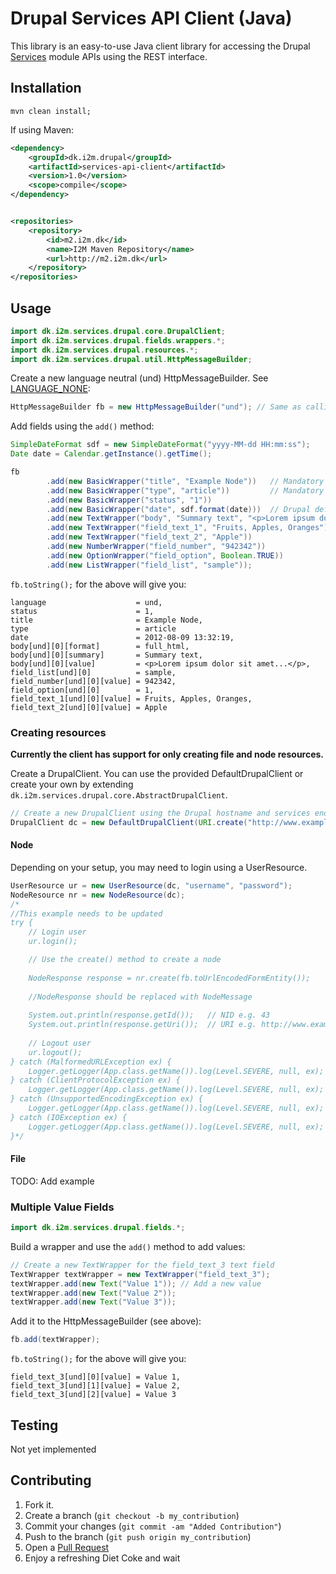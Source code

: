 # Drupal Services API Client (Java)
This library is an easy-to-use Java client library for accessing the Drupal [Services](http://drupal.org/project/services) module APIs using the REST interface.

## Installation
```shell
mvn clean install;
```

If using Maven:
```xml
<dependency>
    <groupId>dk.i2m.drupal</groupId>
    <artifactId>services-api-client</artifactId>
    <version>1.0</version>
    <scope>compile</scope>
</dependency>


<repositories>
    <repository>
        <id>m2.i2m.dk</id>
        <name>I2M Maven Repository</name>
        <url>http://m2.i2m.dk</url>
    </repository>
</repositories>

```

## Usage
```java
import dk.i2m.services.drupal.core.DrupalClient;
import dk.i2m.services.drupal.fields.wrappers.*;
import dk.i2m.services.drupal.resources.*;
import dk.i2m.services.drupal.util.HttpMessageBuilder;
```
Create a new language neutral (und) HttpMessageBuilder. See [LANGUAGE_NONE](http://api.drupal.org/api/drupal/includes!bootstrap.inc/constant/LANGUAGE_NONE):
```java
HttpMessageBuilder fb = new HttpMessageBuilder("und"); // Same as calling: new HttpMessageBuilder();
```
Add fields using the `add()` method:
```java
SimpleDateFormat sdf = new SimpleDateFormat("yyyy-MM-dd HH:mm:ss");
Date date = Calendar.getInstance().getTime();

fb
        .add(new BasicWrapper("title", "Example Node"))   // Mandatory
        .add(new BasicWrapper("type", "article"))         // Mandatory
        .add(new BasicWrapper("status", "1"))
        .add(new BasicWrapper("date", sdf.format(date)))  // Drupal defaults to the created date
        .add(new TextWrapper("body", "Summary text", "<p>Lorem ipsum dolor sit amet...</p>", "full_html"))
        .add(new TextWrapper("field_text_1", "Fruits, Apples, Oranges"))
        .add(new TextWrapper("field_text_2", "Apple"))
        .add(new NumberWrapper("field_number", "942342"))
        .add(new OptionWrapper("field_option", Boolean.TRUE))
        .add(new ListWrapper("field_list", "sample"));
```
`fb.toString();` for the above will give you:
```
language                    = und,
status                      = 1, 
title                       = Example Node, 
type                        = article
date                        = 2012-08-09 13:32:19,
body[und][0][format]        = full_html, 
body[und][0][summary]       = Summary text,
body[und][0][value]         = <p>Lorem ipsum dolor sit amet...</p>, 
field_list[und][0]          = sample, 
field_number[und][0][value] = 942342, 
field_option[und][0]        = 1, 
field_text_1[und][0][value] = Fruits, Apples, Oranges, 
field_text_2[und][0][value] = Apple
```
### Creating resources
**Currently the client has support for only creating file and node resources.**

Create a DrupalClient. You can use the provided DefaultDrupalClient or create your own by extending `dk.i2m.services.drupal.core.AbstractDrupalClient`.
```java
// Create a new DrupalClient using the Drupal hostname and services endpoint
DrupalClient dc = new DefaultDrupalClient(URI.create("http://www.example.com"), "endpoint");
```
#### Node
Depending on your setup, you may need to login using a UserResource.
```java
UserResource ur = new UserResource(dc, "username", "password");
NodeResource nr = new NodeResource(dc);
/*
//This example needs to be updated
try {
    // Login user
    ur.login();

    // Use the create() method to create a node
	
    NodeResponse response = nr.create(fb.toUrlEncodedFormEntity());
	
	//NodeResponse should be replaced with NodeMessage
	
    System.out.println(response.getId());   // NID e.g. 43
    System.out.println(response.getUri());  // URI e.g. http://www.example.com/node/43
    
    // Logout user
    ur.logout();
} catch (MalformedURLException ex) {
    Logger.getLogger(App.class.getName()).log(Level.SEVERE, null, ex);
} catch (ClientProtocolException ex) {
    Logger.getLogger(App.class.getName()).log(Level.SEVERE, null, ex);
} catch (UnsupportedEncodingException ex) {
    Logger.getLogger(App.class.getName()).log(Level.SEVERE, null, ex);
} catch (IOException ex) {
    Logger.getLogger(App.class.getName()).log(Level.SEVERE, null, ex);
}*/
```
#### File
TODO: Add example
### Multiple Value Fields
```java
import dk.i2m.services.drupal.fields.*;
```
Build a wrapper and use the `add()` method to add values:
```java
// Create a new TextWrapper for the field_text_3 text field
TextWrapper textWrapper = new TextWrapper("field_text_3");
textWrapper.add(new Text("Value 1")); // Add a new value
textWrapper.add(new Text("Value 2"));
textWrapper.add(new Text("Value 3"));
```
Add it to the HttpMessageBuilder (see above):
```java
fb.add(textWrapper);
```
`fb.toString();` for the above will give you:
```
field_text_3[und][0][value] = Value 1, 
field_text_3[und][1][value] = Value 2,
field_text_3[und][2][value] = Value 3
```

## Testing
Not yet implemented

## Contributing

1. Fork it.
2. Create a branch (`git checkout -b my_contribution`)
3. Commit your changes (`git commit -am "Added Contribution"`)
4. Push to the branch (`git push origin my_contribution`)
5. Open a [Pull Request][1]
6. Enjoy a refreshing Diet Coke and wait

[1]: http://scm.i2m.dk/drupal-services-api/pull-request/new
